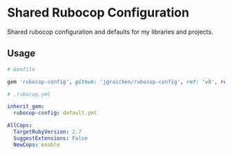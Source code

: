 # Shared Rubocop Configuration

Shared rubocop configuration and defaults for my libraries and projects.

## Usage

```ruby
# Gemfile

gem 'rubocop-config', github: 'jgraichen/rubocop-config', ref: 'v8', require: false
```

```yaml
# .rubocop.yml

inherit_gem:
  rubocop-config: default.yml

AllCops:
  TargetRubyVersion: 2.7
  SuggestExtensions: False
  NewCops: enable
```
